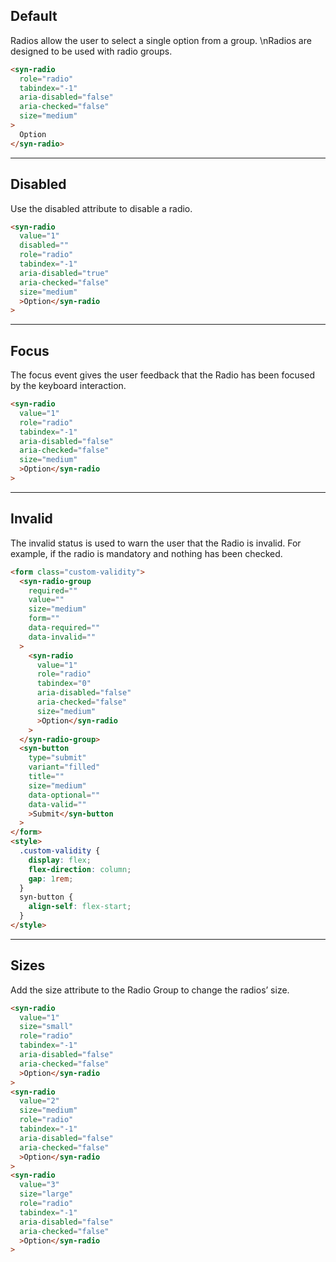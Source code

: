 
## Default

Radios allow the user to select a single option from a group. \nRadios are designed to be used with radio groups.

```html
<syn-radio
  role="radio"
  tabindex="-1"
  aria-disabled="false"
  aria-checked="false"
  size="medium"
>
  Option
</syn-radio>

```

---

## Disabled

Use the disabled attribute to disable a radio.

```html
<syn-radio
  value="1"
  disabled=""
  role="radio"
  tabindex="-1"
  aria-disabled="true"
  aria-checked="false"
  size="medium"
  >Option</syn-radio
>

```

---

## Focus

The focus event gives the user feedback that the Radio has been focused by the keyboard interaction.

```html
<syn-radio
  value="1"
  role="radio"
  tabindex="-1"
  aria-disabled="false"
  aria-checked="false"
  size="medium"
  >Option</syn-radio
>

```

---

## Invalid

The invalid status is used to warn the user that the Radio is invalid. For example, if the radio is mandatory and nothing has been checked.

```html
<form class="custom-validity">
  <syn-radio-group
    required=""
    value=""
    size="medium"
    form=""
    data-required=""
    data-invalid=""
  >
    <syn-radio
      value="1"
      role="radio"
      tabindex="0"
      aria-disabled="false"
      aria-checked="false"
      size="medium"
      >Option</syn-radio
    >
  </syn-radio-group>
  <syn-button
    type="submit"
    variant="filled"
    title=""
    size="medium"
    data-optional=""
    data-valid=""
    >Submit</syn-button
  >
</form>
<style>
  .custom-validity {
    display: flex;
    flex-direction: column;
    gap: 1rem;
  }
  syn-button {
    align-self: flex-start;
  }
</style>

```

---

## Sizes

Add the size attribute to the Radio Group to change the radios’ size.

```html
<syn-radio
  value="1"
  size="small"
  role="radio"
  tabindex="-1"
  aria-disabled="false"
  aria-checked="false"
  >Option</syn-radio
>
<syn-radio
  value="2"
  size="medium"
  role="radio"
  tabindex="-1"
  aria-disabled="false"
  aria-checked="false"
  >Option</syn-radio
>
<syn-radio
  value="3"
  size="large"
  role="radio"
  tabindex="-1"
  aria-disabled="false"
  aria-checked="false"
  >Option</syn-radio
>

```
